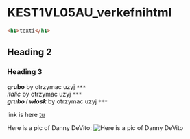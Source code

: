 # KEST1VL05AU_verkefnihtml
 ```html
<h1>texti</h1>
```
## Heading 2

### Heading 3
 
**grubo** by otrzymac uzyj ```***``` <br>
*italic* by otrzymac uzyj ```***``` <br>
 ***grubo i włosk***  by otrzymac uzyj ```***```

link is here [tu](https://www.margonem.pl)

Here is a pic of Danny DeVito:
![Here is a pic of Danny DeVito](https://cdn.mos.cms.futurecdn.net/a9S8crNdUjgmaDGWQTbVVM.jpg)
